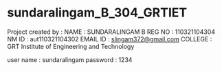 # sundaralingam_B_304_GRTIET
Project created by :
NAME : SUNDARALINGAM B
REG NO : 110321104304
NM ID : aut110321104302
EMAIL ID : slingam372@gmail.com
COLLEGE : GRT Institute of Engineering and Technology

user name : sundaralingam 
password : 1234
